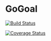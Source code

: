 GoGoal
======
[![Build Status](https://travis-ci.org/masatsai/GoGoal.svg?branch=master)](https://travis-ci.org/masatsai/GoGoal)

[![Coverage Status](https://coveralls.io/repos/masatsai/GoGoal/badge.png)](https://coveralls.io/r/masatsai/GoGoal)
